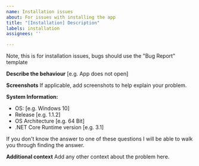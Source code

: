 ```yaml
---
name: Installation issues
about: For issues with installing the app
title: "[Installation] Description"
labels: installation
assignees: ''

---
```


Note, this is for installation issues, bugs should use the "Bug Report" template

**Describe the behaviour**
[e.g. App does not open]

**Screenshots**
If applicable, add screenshots to help explain your problem.

**System Information:**
- OS: [e.g. Windows 10]
- Release [e.g. 1.1.2]
- OS Architecture [e.g. 64 Bit]
- .NET Core Runtime version [e.g. 3.1]

If you don't know the answer to one of these questions I will be able to walk you through finding the answer.

**Additional context**
Add any other context about the problem here.
